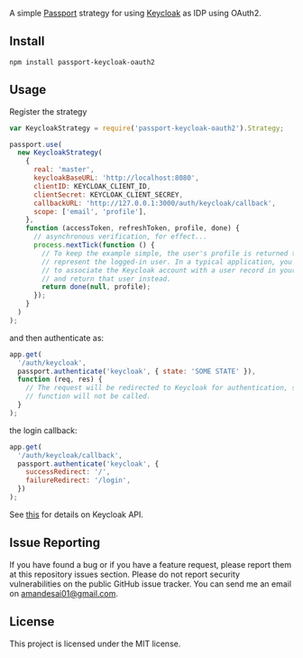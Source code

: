 A simple [Passport](http://passportjs.org/) strategy for using [Keycloak](https://www.keycloak.org/) as IDP using OAuth2.

## Install

```
npm install passport-keycloak-oauth2
```

## Usage

Register the strategy

```javascript
var KeycloakStrategy = require('passport-keycloak-oauth2').Strategy;

passport.use(
  new KeycloakStrategy(
    {
      real: 'master',
      keycloakBaseURL: 'http://localhost:8080',
      clientID: KEYCLOAK_CLIENT_ID,
      clientSecret: KEYCLOAK_CLIENT_SECREY,
      callbackURL: 'http://127.0.0.1:3000/auth/keycloak/callback',
      scope: ['email', 'profile'],
    },
    function (accessToken, refreshToken, profile, done) {
      // asynchronous verification, for effect...
      process.nextTick(function () {
        // To keep the example simple, the user's profile is returned to
        // represent the logged-in user. In a typical application, you would want
        // to associate the Keycloak account with a user record in your database,
        // and return that user instead.
        return done(null, profile);
      });
    }
  )
);
```

and then authenticate as:

```javascript
app.get(
  '/auth/keycloak',
  passport.authenticate('keycloak', { state: 'SOME STATE' }),
  function (req, res) {
    // The request will be redirected to Keycloak for authentication, so this
    // function will not be called.
  }
);
```

the login callback:

```javascript
app.get(
  '/auth/keycloak/callback',
  passport.authenticate('keycloak', {
    successRedirect: '/',
    failureRedirect: '/login',
  })
);
```

See [this](https://www.keycloak.org/docs/23.0.5/securing_apps/#_oidc) for details on Keycloak API.

## Issue Reporting

If you have found a bug or if you have a feature request, please report them at this repository issues section. Please do not report security vulnerabilities on the public GitHub issue tracker. You can send me an email on amandesai01@gmail.com.


## License

This project is licensed under the MIT license.
